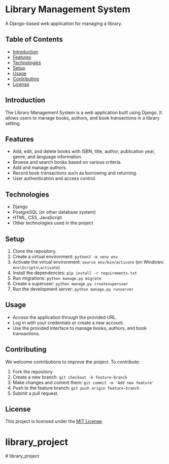 # Library Management System

A Django-based web application for managing a library.

## Table of Contents

- [Introduction](#introduction)
- [Features](#features)
- [Technologies](#technologies)
- [Setup](#setup)
- [Usage](#usage)
- [Contributing](#contributing)
- [License](#license)

## Introduction

The Library Management System is a web application built using Django. It allows users to manage books, authors, and book transactions in a library setting.

## Features

- Add, edit, and delete books with ISBN, title, author, publication year, genre, and language information.
- Browse and search books based on various criteria.
- Add and manage authors.
- Record book transactions such as borrowing and returning.
- User authentication and access control.

## Technologies

- Django
- PostgreSQL (or other database system)
- HTML, CSS, JavaScript
- Other technologies used in the project

## Setup

1. Clone the repository.
2. Create a virtual environment: `python3 -m venv env`
3. Activate the virtual environment: `source env/bin/activate` (on Windows: `env\Scripts\activate`)
4. Install the dependencies: `pip install -r requirements.txt`
5. Run migrations: `python manage.py migrate`
6. Create a superuser: `python manage.py createsuperuser`
7. Run the development server: `python manage.py runserver`

## Usage

- Access the application through the provided URL.
- Log in with your credentials or create a new account.
- Use the provided interface to manage books, authors, and book transactions.

## Contributing

We welcome contributions to improve the project. To contribute:

1. Fork the repository.
2. Create a new branch: `git checkout -b feature-branch`
3. Make changes and commit them: `git commit -m 'Add new feature'`
4. Push to the feature branch: `git push origin feature-branch`
5. Submit a pull request.

## License

This project is licensed under the [MIT License](LICENSE).
# library_project
#   l i b r a r y _ p r o j e c t  
 